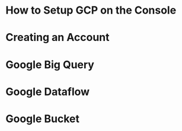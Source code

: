 # How to Setup GCP on the Console

# Creating an Account

# Google Big Query

# Google Dataflow

# Google Bucket
